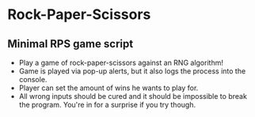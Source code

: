 # Rock-Paper-Scissors

## Minimal RPS game script

-   Play a game of rock-paper-scissors against an RNG algorithm!
-   Game is played via pop-up alerts, but it also logs the process into the console.
-   Player can set the amount of wins he wants to play for.
-   All wrong inputs should be cured and it should be impossible to break the program. You're in for a surprise if you try though.
